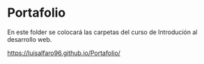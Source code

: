 # Portafolio
En este folder se colocará las carpetas del curso de Introdución al desarrollo web.


https://luisalfaro96.github.io/Portafolio/
